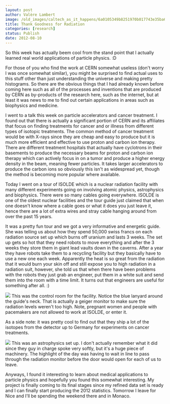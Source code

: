 ```yaml
---
layout: post
author: Valère Lambert
image: /old_images/caltech_as_it_happens/6a0105349b8251970b017743e35ba6970d.jpg
title: Thank Goodness for Radiation 
categories: [research]
status: Publish
date: 2012-08-10
---
```



So this week has actually beem cool from the stand point that I actually learned real world applications of particle physics. :D

For those of you who find the work at CERN somewhat useless (don't worry I was once somewhat similar), you might be surprised to find actual uses to this stuff other than just understanding the universe and making pretty histograms. So there are the obvious things that I had already known before coming here such as all of the processes and inventions that are produced by CERN as by-products of the research here, such as the internet, but at least it was news to me to find out certain applications in areas such as biophysics and medicine.

I went to a talk this week on particle accelerators and cancer treatment. I found out that there is actually a significant portion of CERN and its affiliates that focus on finding treatments for cancer and or illness from different types of isotopic treatments. The common method of cancer treatment would be with X-rays since they are cheap and easy to produce but it is much more efficient and effective to use proton and carbon ion therapy. There are different treatment hospitals that actually have cyclotrons in their basements to produce the necessary beams for proton and carbon ion therapy which can actively focus in on a tumor and produce a higher energy density in the beam, meaning fewer particles. It takes larger accelerators to produce the carbon ions so obviously this isn't as widespread yet, though the method is becoming more popular where available.

Today I went on a tour of ISOLDE which is a nuclear radiation facility with many different experiments going on involving atomic physics, astrophysics and biophysics. There were so many cables going everywhere. ISOLDE is one of the oldest nuclear facilities and the tour guide just claimed that when one doesn't know where a cable goes or what it does you just leave it, hence there are a lot of extra wires and stray cable hanging around from over the past 15 years.

It was a pretty fun tour and we got a very informative and energetic guide. She was telling us about how they spend 50,000 swiss francs on each radiation source set up which burns off uranium and lasts 3 weeks. The set up gets so hot that they need robots to move everything and after the 3 weeks they store them in giant lead vaults down in the caverns. After a year they have robots take them to a recycling facility but they basically have to use a new one each week. Apparently the heat is so great from the radiation that it would burn your skin off and still expose you to high radiation in a radiation suit, however, she told us that when there have been problems with the robots they just grab an engineer, put them in a white suit and send them into the room with a time limit. It turns out that engineers are useful for something after all. :)

![](/old_images/caltech_as_it_happens/6a0105349b8251970b017743e35c81970d.jpg)
This was the control room for the facility. Notice the blue lanyard around the guide's neck. That is actually a geiger monitor to make sure the radiation levels weren't too high. Note, pregnant women and people with pacemakers are not allowed to work at ISOLDE, or enter it.

As a side note: it was pretty cool to find out that they ship a lot of the isotopes from the detector up to Germany for experiments on cancer treatments.


![](/old_images/caltech_as_it_happens/6a0105349b8251970b017616fd1da2970c.jpg)
This was an astrophysics set up. I don't actually remember what it did since they guy in charge spoke very softly, but it's a huge piece of machinery. The highlight of the day was having to wait in line to pass through the radiation monitor before the door would open for each of us to leave.

Anyways, I found it interesting to learn about medical applications to particle physics and hopefully you found this somewhat interesting. My project is finally coming to its final stages since my refined data set is ready and I can finally start producing the 2012 statistics. Tomorrow I leave for Nice and I'll be spending the weekend there and in Monaco.

